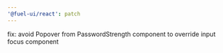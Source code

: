 ```yaml
---
'@fuel-ui/react': patch
---
```


fix: avoid Popover from PasswordStrength component to override input focus component
